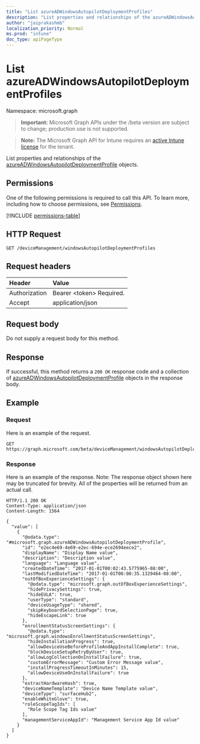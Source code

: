 ```yaml
---
title: "List azureADWindowsAutopilotDeploymentProfiles"
description: "List properties and relationships of the azureADWindowsAutopilotDeploymentProfile objects."
author: "jaiprakashmb"
localization_priority: Normal
ms.prod: "intune"
doc_type: apiPageType
---
```


# List azureADWindowsAutopilotDeploymentProfiles

Namespace: microsoft.graph

> **Important:** Microsoft Graph APIs under the /beta version are subject to change; production use is not supported.

> **Note:** The Microsoft Graph API for Intune requires an [active Intune license](https://go.microsoft.com/fwlink/?linkid=839381) for the tenant.

List properties and relationships of the [azureADWindowsAutopilotDeploymentProfile](../resources/intune-enrollment-azureadwindowsautopilotdeploymentprofile.md) objects.

## Permissions
One of the following permissions is required to call this API. To learn more, including how to choose permissions, see [Permissions](/graph/permissions-reference).

<!-- { "blockType": "permissions", "name": "intune_enrollment_azureadwindowsautopilotdeploymentprofile_list" } -->
[!INCLUDE [permissions-table](../includes/permissions/intune-enrollment-azureadwindowsautopilotdeploymentprofile-list-permissions.md)]

## HTTP Request
<!-- {
  "blockType": "ignored"
}
-->
``` http
GET /deviceManagement/windowsAutopilotDeploymentProfiles
```

## Request headers
|Header|Value|
|:---|:---|
|Authorization|Bearer &lt;token&gt; Required.|
|Accept|application/json|

## Request body
Do not supply a request body for this method.

## Response
If successful, this method returns a `200 OK` response code and a collection of [azureADWindowsAutopilotDeploymentProfile](../resources/intune-enrollment-azureadwindowsautopilotdeploymentprofile.md) objects in the response body.

## Example

### Request
Here is an example of the request.
``` http
GET https://graph.microsoft.com/beta/deviceManagement/windowsAutopilotDeploymentProfiles
```

### Response
Here is an example of the response. Note: The response object shown here may be truncated for brevity. All of the properties will be returned from an actual call.
``` http
HTTP/1.1 200 OK
Content-Type: application/json
Content-Length: 1564

{
  "value": [
    {
      "@odata.type": "#microsoft.graph.azureADWindowsAutopilotDeploymentProfile",
      "id": "e2ec4e69-4e69-e2ec-694e-ece2694eece2",
      "displayName": "Display Name value",
      "description": "Description value",
      "language": "Language value",
      "createdDateTime": "2017-01-01T00:02:43.5775965-08:00",
      "lastModifiedDateTime": "2017-01-01T00:00:35.1329464-08:00",
      "outOfBoxExperienceSettings": {
        "@odata.type": "microsoft.graph.outOfBoxExperienceSettings",
        "hidePrivacySettings": true,
        "hideEULA": true,
        "userType": "standard",
        "deviceUsageType": "shared",
        "skipKeyboardSelectionPage": true,
        "hideEscapeLink": true
      },
      "enrollmentStatusScreenSettings": {
        "@odata.type": "microsoft.graph.windowsEnrollmentStatusScreenSettings",
        "hideInstallationProgress": true,
        "allowDeviceUseBeforeProfileAndAppInstallComplete": true,
        "blockDeviceSetupRetryByUser": true,
        "allowLogCollectionOnInstallFailure": true,
        "customErrorMessage": "Custom Error Message value",
        "installProgressTimeoutInMinutes": 15,
        "allowDeviceUseOnInstallFailure": true
      },
      "extractHardwareHash": true,
      "deviceNameTemplate": "Device Name Template value",
      "deviceType": "surfaceHub2",
      "enableWhiteGlove": true,
      "roleScopeTagIds": [
        "Role Scope Tag Ids value"
      ],
      "managementServiceAppId": "Management Service App Id value"
    }
  ]
}
```
